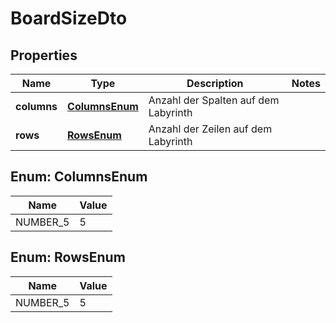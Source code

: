 

# BoardSizeDto


## Properties

| Name | Type | Description | Notes |
|------------ | ------------- | ------------- | -------------|
|**columns** | [**ColumnsEnum**](#ColumnsEnum) | Anzahl der Spalten auf dem Labyrinth |  |
|**rows** | [**RowsEnum**](#RowsEnum) | Anzahl der Zeilen auf dem Labyrinth |  |



## Enum: ColumnsEnum

| Name | Value |
|---- | -----|
| NUMBER_5 | 5 |



## Enum: RowsEnum

| Name | Value |
|---- | -----|
| NUMBER_5 | 5 |



